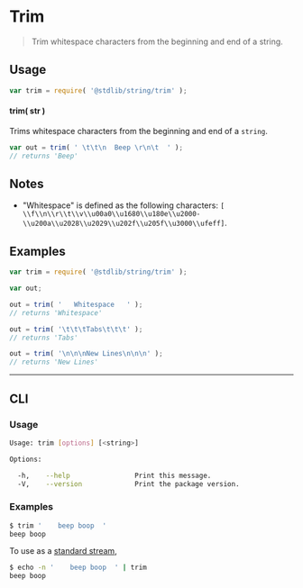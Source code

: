 # Trim

> Trim whitespace characters from the beginning and end of a string.


<section class="usage">

## Usage

``` javascript
var trim = require( '@stdlib/string/trim' );
```

#### trim( str )

Trims whitespace characters from the beginning and end of a `string`.

``` javascript
var out = trim( ' \t\t\n  Beep \r\n\t  ' );
// returns 'Beep'
```

</section>

<!-- /.usage -->


<section class="notes">

## Notes

* "Whitespace" is defined as the following characters: `[ \\f\\n\\r\\t\\v\\u00a0\\u1680\\u180e\\u2000-\\u200a\\u2028\\u2029\\u202f\\u205f\\u3000\\ufeff]`.

</section>

<!-- /.notes -->


<section class="examples">

## Examples

``` javascript
var trim = require( '@stdlib/string/trim' );

var out;

out = trim( '   Whitespace   ' );
// returns 'Whitespace'

out = trim( '\t\t\tTabs\t\t\t' );
// returns 'Tabs'

out = trim( '\n\n\nNew Lines\n\n\n' );
// returns 'New Lines'
```

</section>

<!-- /.examples -->


---

<section class="cli">

## CLI

<section class="usage">

### Usage

``` bash
Usage: trim [options] [<string>]

Options:

  -h,    --help                Print this message.
  -V,    --version             Print the package version.
```

</section>

<!-- /.usage -->


<section class="examples">

### Examples

``` bash
$ trim '    beep boop  '
beep boop
```

To use as a [standard stream][standard-streams],

``` bash
$ echo -n '    beep boop  ' | trim
beep boop
```

</section>

<!-- /.examples -->

</section>

<!-- /.cli -->


<section class="links">

[standard-streams]: https://en.wikipedia.org/wiki/Standard_streams

</section>

<!-- /.links -->

